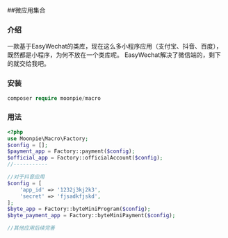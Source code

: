 ##微应用集合
### 介绍
一款基于EasyWechat的类库，现在这么多小程序应用（支付宝、抖音、百度），既然都是小程序，为何不放在一个类库呢。
EasyWechat解决了微信端的，剩下的就交给我吧。
### 安装
```php
composer require moonpie/macro
```
### 用法
```php
<?php
use Moonpie\Macro\Factory;
$config = [];
$payment_app = Factory::payment($config);
$official_app = Factory::officialAccount($config);
//-----------

//对于抖音应用
$config = [
    'app_id' => '1232j3kj2k3',
    'secret' => 'fjsadkfjskd',
];
$byte_app = Factory::byteMiniProgram($config);
$byte_payment_app = Factory::byteMiniPayment($config);

//其他应用后续完善

```
